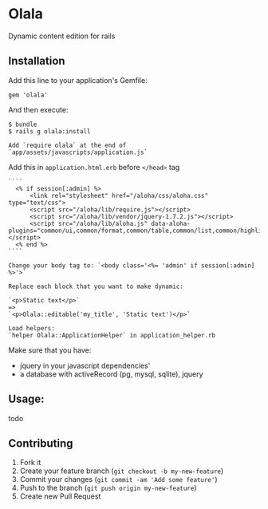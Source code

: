 # Olala

Dynamic content edition for rails

## Installation

Add this line to your application's Gemfile:

    gem 'olala'

And then execute:

    $ bundle
    $ rails g olala:install

    Add `require olala` at the end of `app/assets/javascripts/application.js`

   Add this in `application.html.erb` before `</head>` tag

    ````
      <% if session[:admin] %>
          <link rel="stylesheet" href="/aloha/css/aloha.css" type="text/css">
          <script src="/aloha/lib/require.js"></script>
          <script src="/aloha/lib/vendor/jquery-1.7.2.js"></script>
          <script src="/aloha/lib/aloha.js" data-aloha-plugins="common/ui,common/format,common/table,common/list,common/highlighteditables,common/link,common/image,common/block,common/undo"></script>
      <% end %>
    ````

    Change your body tag to: `<body class='<%= 'admin' if session[:admin] %>'>`

    Replace each block that you want to make dynamic:

    `<p>Static text</p>`
    =>
    `<p>Olala::editable('my_title', 'Static text')</p>`

    Load helpers:
    `helper Olala::ApplicationHelper` in application_helper.rb

Make sure that you have:

 - jquery in your javascript dependencies'
 - a database with activeRecord (pg, mysql, sqlite), jquery

## Usage:

todo

## Contributing

1. Fork it
2. Create your feature branch (`git checkout -b my-new-feature`)
3. Commit your changes (`git commit -am 'Add some feature'`)
4. Push to the branch (`git push origin my-new-feature`)
5. Create new Pull Request
